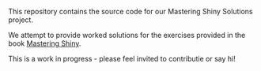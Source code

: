 This repository contains the source code for our Mastering Shiny Solutions project. 

We attempt to provide worked solutions for the exercises provided in the book [Mastering Shiny](https://mastering-shiny.org/). 

This is a work in progress - please feel invited to contributie or say hi!
